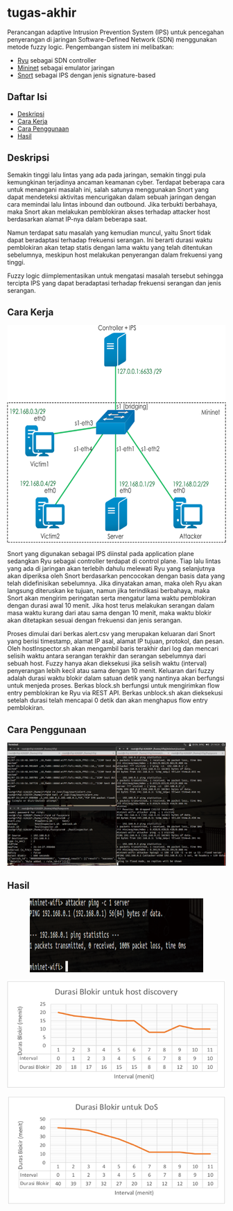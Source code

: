 # tugas-akhir
Perancangan adaptive Intrusion Prevention System (IPS) untuk pencegahan penyerangan di jaringan Software-Defined Network (SDN) menggunakan metode fuzzy logic. Pengembangan sistem ini melibatkan:
* [Ryu](https://osrg.github.io/ryu/) sebagai SDN controller
* [Mininet](http://mininet.org/) sebagai emulator jaringan
* [Snort](https://www.snort.org) sebagai IPS dengan jenis signature-based

## Daftar Isi
* [Deskripsi](github.com/rifqitama16/tugas-akhir#deskripsi)
* [Cara Kerja](github.com/rifqitama16/tugas-akhir#cara-kerja)
* [Cara Penggunaan](github.com/rifqitama16/tugas-akhir#cara-penggunaan)
* [Hasil](github.com/rifqitama16/tugas-akhir#hasil)

## Deskripsi
Semakin tinggi lalu lintas yang ada pada jaringan, semakin tinggi pula kemungkinan terjadinya ancaman keamanan cyber. Terdapat beberapa cara untuk menangani masalah ini, salah satunya menggunakan Snort yang dapat mendeteksi aktivitas mencurigakan dalam sebuah jaringan dengan cara memindai lalu lintas inbound dan outbound. Jika terbukti berbahaya, maka Snort akan melakukan pemblokiran akses terhadap attacker host berdasarkan alamat IP-nya dalam beberapa saat.

Namun terdapat satu masalah yang kemudian muncul, yaitu Snort tidak dapat beradaptasi terhadap frekuensi serangan. Ini berarti durasi waktu pemblokiran akan tetap statis dengan lama waktu yang telah ditentukan sebelumnya, meskipun host melakukan penyerangan dalam frekuensi yang tinggi.

Fuzzy logic diimplementasikan untuk mengatasi masalah tersebut sehingga tercipta IPS yang dapat beradaptasi terhadap frekuensi serangan dan jenis serangan.

## Cara Kerja
<p align="center"><img src="https://github.com/rifqitama16/tugas-akhir/blob/master/doc/Topologi%202.png" width="700" height="500"></p>

Snort yang digunakan sebagai IPS diinstal pada application plane sedangkan Ryu sebagai controller terdapat di control plane. Tiap lalu lintas yang ada di jaringan akan terlebih dahulu melewati Ryu yang selanjutnya akan diperiksa oleh Snort berdasarkan pencocokan dengan basis data yang telah didefinisikan sebelumnya. Jika dinyatakan aman, maka oleh Ryu akan langsung diteruskan ke tujuan, namun jika terindikasi berbahaya, maka Snort akan mengirim peringatan serta mengatur lama waktu pemblokiran dengan durasi awal 10 menit. Jika host terus melakukan serangan dalam masa waktu kurang dari atau sama dengan 10 menit, maka waktu blokir akan ditetapkan sesuai dengan frekuensi dan jenis serangan.

Proses dimulai dari berkas alert.csv yang merupakan keluaran dari Snort yang berisi timestamp, alamat IP asal, alamat IP tujuan, protokol, dan pesan. Oleh hostInspector.sh akan mengambil baris terakhir dari log dan mencari selisih waktu antara serangan terakhir dan serangan sebelumnya dari sebuah host. Fuzzy hanya akan dieksekusi jika selisih waktu (interval) penyerangan lebih kecil atau sama dengan 10 menit. Keluaran dari fuzzy adalah durasi waktu blokir dalam satuan detik yang nantinya akan berfungsi untuk menjeda proses. Berkas block.sh berfungsi untuk mengirimkan flow entry pemblokiran ke Ryu via REST API. Berkas unblock.sh akan dieksekusi setelah durasi telah mencapai 0 detik dan akan menghapus flow entry
pemblokiran.

## Cara Penggunaan
<p align="center"><img src="https://github.com/rifqitama16/tugas-akhir/blob/master/doc/1.png"></p>

## Hasil
<p align="center"><img src="https://github.com/rifqitama16/tugas-akhir/blob/master/doc/2.png" width="400" height="170"></p>
<p align="center"><img src="https://github.com/rifqitama16/tugas-akhir/blob/master/doc/hasil1-scanning(host-discovery).png" width="600" height="250"></p>
<p align="center"><img src="https://github.com/rifqitama16/tugas-akhir/blob/master/doc/hasil2-DoS.png" width="600" height="250"></p>
